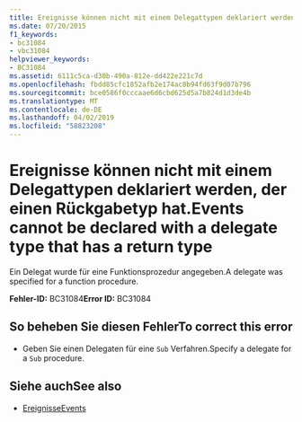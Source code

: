 ```yaml
---
title: Ereignisse können nicht mit einem Delegattypen deklariert werden, der einen Rückgabetyp hat.
ms.date: 07/20/2015
f1_keywords:
- bc31084
- vbc31084
helpviewer_keywords:
- BC31084
ms.assetid: 6111c5ca-d30b-490a-812e-dd422e221c7d
ms.openlocfilehash: fbdd85cfc1852afb2e174ac8b94fd63f9d07b796
ms.sourcegitcommit: bce0586f0cccaae6d6cbd625d5a7b824d1d3de4b
ms.translationtype: MT
ms.contentlocale: de-DE
ms.lasthandoff: 04/02/2019
ms.locfileid: "58823208"
---
```

# <a name="events-cannot-be-declared-with-a-delegate-type-that-has-a-return-type"></a><span data-ttu-id="31e6d-102">Ereignisse können nicht mit einem Delegattypen deklariert werden, der einen Rückgabetyp hat.</span><span class="sxs-lookup"><span data-stu-id="31e6d-102">Events cannot be declared with a delegate type that has a return type</span></span>
<span data-ttu-id="31e6d-103">Ein Delegat wurde für eine Funktionsprozedur angegeben.</span><span class="sxs-lookup"><span data-stu-id="31e6d-103">A delegate was specified for a function procedure.</span></span>  
  
 <span data-ttu-id="31e6d-104">**Fehler-ID:** BC31084</span><span class="sxs-lookup"><span data-stu-id="31e6d-104">**Error ID:** BC31084</span></span>  
  
## <a name="to-correct-this-error"></a><span data-ttu-id="31e6d-105">So beheben Sie diesen Fehler</span><span class="sxs-lookup"><span data-stu-id="31e6d-105">To correct this error</span></span>  
  
-   <span data-ttu-id="31e6d-106">Geben Sie einen Delegaten für eine `Sub` Verfahren.</span><span class="sxs-lookup"><span data-stu-id="31e6d-106">Specify a delegate for a `Sub` procedure.</span></span>  
  
## <a name="see-also"></a><span data-ttu-id="31e6d-107">Siehe auch</span><span class="sxs-lookup"><span data-stu-id="31e6d-107">See also</span></span>

- [<span data-ttu-id="31e6d-108">Ereignisse</span><span class="sxs-lookup"><span data-stu-id="31e6d-108">Events</span></span>](../../../visual-basic/programming-guide/language-features/events/index.md)
